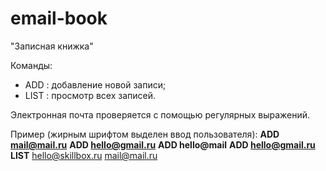 # email-book

"Записная книжка" 

Команды:

  - ADD <email> : добавление новой записи;
  - LIST : просмотр всех записей.

Электронная почта проверяется с помощью регулярных выражений.

Пример (жирным шрифтом выделен ввод пользователя):
  **ADD mail@mail.ru**
  **ADD hello@gmail.ru**
  **ADD hello@mail**
  **ADD hello@gmail.ru**
  **LIST**
  hello@skillbox.ru
  mail@mail.ru

